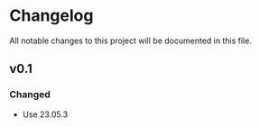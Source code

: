 # Changelog
All notable changes to this project will be documented in this file.

## v0.1
### Changed
 - Use 23.05.3


